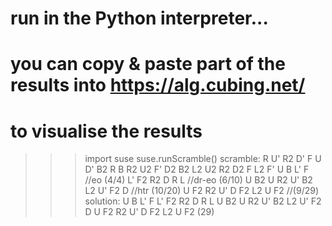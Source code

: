 # run in the Python interpreter...
# you can copy & paste part of the results into https://alg.cubing.net/
# to visualise the results

>>> import suse
>>> suse.runScramble()
scramble: R U' R2 D' F U D' B2 R B R2 U2 F' D2 B2 L2 U2 R2 D2 F L2 F' 
U B L' F //eo (4/4)
L' F2 R2 D R L //dr-eo (6/10)
U B2 U R2 U' B2 L2 U' F2 D //htr (10/20)
U F2 R2 U' D F2 L2 U F2 //(9/29)
solution: U B L' F L' F2 R2 D R L U B2 U R2 U' B2 L2 U' F2 D U F2 R2 U' D F2 L2 U F2 (29)